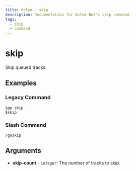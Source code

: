 ```yaml
---
title: Golem - skip
description: Documentation for Golem Bot's skip command.
tags:
  - skip
  - command
---
```


# skip <badge text="LocalMusic*" type="localmusic-badge optional-mod-badge tooltip-root"/> <badge text="Youtube*" type="youtube-badge optional-mod-badge tooltip-root"/>

Skip queued tracks.

## Examples

### Legacy Command

```
$go skip
$skip
```

### Slash Command

```
/goskip
```

## Arguments
- **skip-count** - `integer`: The number of tracks to skip.




